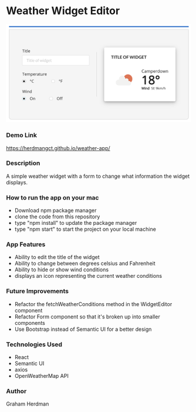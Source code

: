 # Weather Widget Editor

![Weather Widget Editor](./public/weather-widget-editor.png)

### Demo Link
https://herdmangct.github.io/weather-app/

### Description
A simple weather widget with a form to change what information the widget displays.

### How to run the app on your mac

- Download npm package manager
- clone the code from this repository
- type "npm install" to update the package manager
- type "npm start" to start the project on your local machine

### App Features

- Ability to edit the title of the widget
- Ability to change between degrees celsius and Fahrenheit
- Ability to hide or show wind conditions
- displays an icon representing the current weather conditions

### Future Improvements

- Refactor the fetchWeatherConditions method in the WidgetEditor component
- Refactor Form component so that it's broken up into smaller components
- Use Bootstrap instead of Semantic UI for a better design

### Technologies Used

- React 
- Semantic UI
- axios
- OpenWeatherMap API

### Author

Graham Herdman
